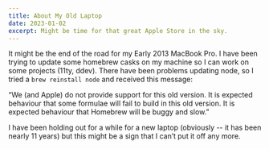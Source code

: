 ```yaml
---
title: About My Old Laptop
date: 2023-01-02
excerpt: Might be time for that great Apple Store in the sky.
---
```

<span class="dropcap">I</span>t might be the end of the road for my Early 2013 MacBook Pro. I have been trying to update some homebrew casks on my machine so I can work on some projects (11ty, ddev). There have been problems updating node, so I tried a `brew reinstall node` and received this message:

“We (and Apple) do not provide support for this old version. It is expected behaviour that some formulae will fail to build in this old version. It is expected behaviour that Homebrew will be buggy and slow.”

I have been holding out for a while for a new laptop (obviously -- it has been nearly 11 years) but this might be a sign that I can’t put it off any more.